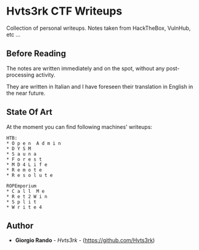 # Hvts3rk CTF Writeups

Collection of personal writeups. Notes taken from HackTheBox, VulnHub, etc ...

## Before Reading

The notes are written immediately and on the spot, without any post-processing activity. 

They are written in Italian and I have foreseen their translation in English in the near future.

## State Of Art

At the moment you can find following machines' writeups:

```
HTB:
* O p e n  A d m i n
* D Y S M
* S a u n a
* F o r e s t
* M D 4 L i f e
* R e m o t e 
* R e s o l u t e
```

```
ROPEmporium
* C a l l  M e
* R e t 2 W i n
* S p l i t
* W r i t e 4 
```

## Author

* **Giorgio Rando** - *Hvts3rk* - (https://github.com/Hvts3rk)
